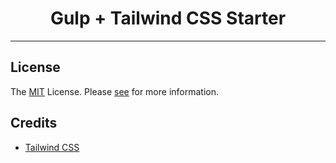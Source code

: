 <div align="center">
    <h1> Gulp + Tailwind CSS Starter </h1>
</div>

---

## License
The [MIT](LICENSE) License. Please [see](http://opensource.org/licenses/MIT) for more information.

## Credits
- [Tailwind CSS](https://tailwindcss.com/)
